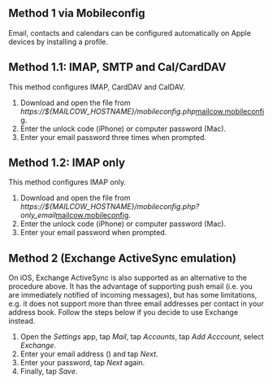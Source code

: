 ## Method 1 via Mobileconfig

Email, contacts and calendars can be configured automatically on Apple devices by installing a profile.

## Method 1.1: IMAP, SMTP and Cal/CardDAV

This method configures IMAP, CardDAV and CalDAV.

1. Download and open <span class="client_variables_unavailable">the file from <i>https://${MAILCOW_HOSTNAME}/mobileconfig.php</i></span><span class="client_variables_available"><a class="client_var_link" href="mobileconfig.php">mailcow.mobileconfig</a></span>.
2. Enter the unlock code (iPhone) or computer password (Mac).
3. Enter your email password three times when prompted.

## Method 1.2: IMAP only

This method configures IMAP only.

1. Download and open <span class="client_variables_unavailable">the file from <i>https://${MAILCOW_HOSTNAME}/mobileconfig.php?only_email</i></span><span class="client_variables_available"><a class="client_var_link" href="mobileconfig.php">mailcow.mobileconfig</a></span>.
2. Enter the unlock code (iPhone) or computer password (Mac).
3. Enter your email password when prompted.

## Method 2 (Exchange ActiveSync emulation)

On iOS, Exchange ActiveSync is also supported as an alternative to the procedure above. It has the advantage of supporting push email (i.e. you are immediately notified of incoming messages), but has some limitations, e.g. it does not support more than three email addresses per contact in your address book. Follow the steps below if you decide to use Exchange instead.

1. Open the *Settings* app, tap *Mail*, tap *Accounts*, tap *Add Acccount*, select *Exchange*.
2. Enter your email address<span class="client_variables_available"> (<code><span class="client_var_email"></span></code>)</span> and tap *Next*.
3. Enter your password, tap *Next* again.
4. Finally, tap *Save*.
